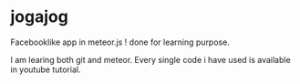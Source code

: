 # jogajog
Facebooklike app in meteor.js ! done for learning purpose.

I am learing both git and meteor. Every single code i have used is available in youtube tutorial. 
